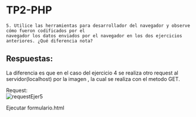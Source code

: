 # TP2-PHP  
~~~
5. Utilice las herramientas para desarrollador del navegador y observe cómo fueron codificados por el
navegador los datos enviados por el navegador en los dos ejercicios anteriores. ¿Qué diferencia nota?
~~~  
##  Respuestas:  
  La diferencia es que en el caso del ejercicio 4 se realiza otro request al servidor(localhost) por la imagen  , la cual se realiza con el metodo GET.

  Request:  
  ![requestEjer5](requestEjer5.png "requestEjer5")

  Ejecutar formulario.html
